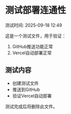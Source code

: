 # 测试部署连通性

测试时间: 2025-09-18 12:49

这是一个测试文件，用于验证：
1. GitHub推送功能正常
2. Vercel自动部署正常

## 测试内容
- 创建测试文件
- 推送到GitHub
- 验证Vercel自动部署

测试完成后将删除此文件。